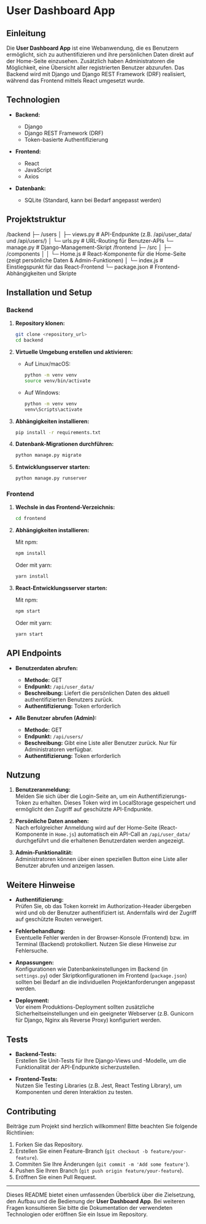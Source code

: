 # User Dashboard App

## Einleitung

Die **User Dashboard App** ist eine Webanwendung, die es Benutzern ermöglicht, sich zu authentifizieren und ihre persönlichen Daten direkt auf der Home-Seite einzusehen. Zusätzlich haben Administratoren die Möglichkeit, eine Übersicht aller registrierten Benutzer abzurufen. Das Backend wird mit Django und Django REST Framework (DRF) realisiert, während das Frontend mittels React umgesetzt wurde.

## Technologien

- **Backend:**  
  - Django
  - Django REST Framework (DRF)
  - Token-basierte Authentifizierung

- **Frontend:**  
  - React
  - JavaScript
  - Axios

- **Datenbank:**  
  - SQLite (Standard, kann bei Bedarf angepasst werden)

## Projektstruktur 
/backend
├─ /users
│ ├─ views.py # API-Endpunkte (z.B. /api/user_data/ und /api/users/)
│ └─ urls.py # URL-Routing für Benutzer-APIs
└─ manage.py # Django-Management-Skript
/frontend
├─ /src
│ ├─ /components
│ │ └─ Home.js # React-Komponente für die Home-Seite (zeigt persönliche Daten & Admin-Funktionen)
│ └─ index.js # Einstiegspunkt für das React-Frontend
└─ package.json # Frontend-Abhängigkeiten und Skripte

## Installation und Setup

### Backend

1. **Repository klonen:**

   ```bash
   git clone <repository_url>
   cd backend
   ```

2. **Virtuelle Umgebung erstellen und aktivieren:**

   - Auf Linux/macOS:
     ```bash
     python -m venv venv
     source venv/bin/activate
     ```
   
   - Auf Windows:
     ```bash
     python -m venv venv
     venv\Scripts\activate
     ```

3. **Abhängigkeiten installieren:**

   ```bash
   pip install -r requirements.txt
   ```

4. **Datenbank-Migrationen durchführen:**

   ```bash
   python manage.py migrate
   ```

5. **Entwicklungsserver starten:**

   ```bash
   python manage.py runserver
   ```

### Frontend

1. **Wechsle in das Frontend-Verzeichnis:**

   ```bash
   cd frontend
   ```

2. **Abhängigkeiten installieren:**

   Mit npm:
   ```bash
   npm install
   ```
   Oder mit yarn:
   ```bash
   yarn install
   ```

3. **React-Entwicklungsserver starten:**

   Mit npm:
   ```bash
   npm start
   ```
   Oder mit yarn:
   ```bash
   yarn start
   ```

## API Endpoints

- **Benutzerdaten abrufen:**
  - **Methode:** GET  
  - **Endpunkt:** `/api/user_data/`  
  - **Beschreibung:** Liefert die persönlichen Daten des aktuell authentifizierten Benutzers zurück.  
  - **Authentifizierung:** Token erforderlich

- **Alle Benutzer abrufen (Admin):**
  - **Methode:** GET  
  - **Endpunkt:** `/api/users/`  
  - **Beschreibung:** Gibt eine Liste aller Benutzer zurück. Nur für Administratoren verfügbar.
  - **Authentifizierung:** Token erforderlich

## Nutzung

1. **Benutzeranmeldung:**  
   Melden Sie sich über die Login-Seite an, um ein Authentifizierungs-Token zu erhalten. Dieses Token wird im LocalStorage gespeichert und ermöglicht den Zugriff auf geschützte API-Endpunkte.

2. **Persönliche Daten ansehen:**  
   Nach erfolgreicher Anmeldung wird auf der Home-Seite (React-Komponente in `Home.js`) automatisch ein API-Call an `/api/user_data/` durchgeführt und die erhaltenen Benutzerdaten werden angezeigt.

3. **Admin-Funktionalität:**  
   Administratoren können über einen speziellen Button eine Liste aller Benutzer abrufen und anzeigen lassen.

## Weitere Hinweise

- **Authentifizierung:**  
  Prüfen Sie, ob das Token korrekt im Authorization-Header übergeben wird und ob der Benutzer authentifiziert ist. Andernfalls wird der Zugriff auf geschützte Routen verweigert.

- **Fehlerbehandlung:**  
  Eventuelle Fehler werden in der Browser-Konsole (Frontend) bzw. im Terminal (Backend) protokolliert. Nutzen Sie diese Hinweise zur Fehlersuche.

- **Anpassungen:**  
  Konfigurationen wie Datenbankeinstellungen im Backend (in `settings.py`) oder Skriptkonfigurationen im Frontend (`package.json`) sollten bei Bedarf an die individuellen Projektanforderungen angepasst werden.

- **Deployment:**  
  Vor einem Produktions-Deployment sollten zusätzliche Sicherheitseinstellungen und ein geeigneter Webserver (z.B. Gunicorn für Django, Nginx als Reverse Proxy) konfiguriert werden.

## Tests

- **Backend-Tests:**  
  Erstellen Sie Unit-Tests für Ihre Django-Views und -Modelle, um die Funktionalität der API-Endpunkte sicherzustellen.

- **Frontend-Tests:**  
  Nutzen Sie Testing Libraries (z.B. Jest, React Testing Library), um Komponenten und deren Interaktion zu testen.

## Contributing

Beiträge zum Projekt sind herzlich willkommen! Bitte beachten Sie folgende Richtlinien:

1. Forken Sie das Repository.
2. Erstellen Sie einen Feature-Branch (`git checkout -b feature/your-feature`).
3. Commiten Sie Ihre Änderungen (`git commit -m 'Add some feature'`).
4. Pushen Sie Ihren Branch (`git push origin feature/your-feature`).
5. Eröffnen Sie einen Pull Request.



---

Dieses README bietet einen umfassenden Überblick über die Zielsetzung, den Aufbau und die Bedienung der **User Dashboard App**. Bei weiteren Fragen konsultieren Sie bitte die Dokumentation der verwendeten Technologien oder eröffnen Sie ein Issue im Repository.